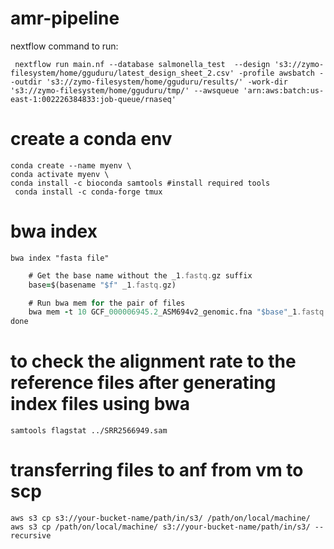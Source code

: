 # amr-pipeline
nextflow command to run:
```
 nextflow run main.nf --database salmonella_test  --design 's3://zymo-filesystem/home/gguduru/latest_design_sheet_2.csv' -profile awsbatch --outdir 's3://zymo-filesystem/home/gguduru/results/' -work-dir 's3://zymo-filesystem/home/gguduru/tmp/' --awsqueue 'arn:aws:batch:us-east-1:002226384833:job-queue/rnaseq'
```

# create a conda env

```
conda create --name myenv \
conda activate myenv \
conda install -c bioconda samtools #install required tools
 conda install -c conda-forge tmux
```

# bwa index
```bwa index "fasta file"```

```for f in *1.fastq.gz; do
    # Get the base name without the _1.fastq.gz suffix
    base=$(basename "$f" _1.fastq.gz)

    # Run bwa mem for the pair of files
    bwa mem -t 10 GCF_000006945.2_ASM694v2_genomic.fna "$base"_1.fastq.gz "$base"_2.fastq.gz > "$base".sam
done
```
# to check the alignment rate to the reference files after generating index files using bwa 
```samtools flagstat ../SRR2566949.sam```

# transferring files to anf from vm to scp
```
aws s3 cp s3://your-bucket-name/path/in/s3/ /path/on/local/machine/
aws s3 cp /path/on/local/machine/ s3://your-bucket-name/path/in/s3/ --recursive
```
